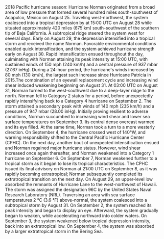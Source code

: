 2018 Pacific hurricane season: Hurricane Norman originated from a broad area of low pressure that formed several hundred miles south-southwest of Acapulco, Mexico on August 25. Traveling west-northwest, the system coalesced into a tropical depression by at 15:00 UTC on August 28 while situated approximately 420 miles (675 km) south-southwest of the southern tip of Baja California. A subtropical ridge steered the system west for several days. Early on August 29, the depression intensified into a tropical storm and received the name Norman. Favorable environmental conditions enabled quick intensification, and the system achieved hurricane strength early on August 30. Rapid intensification ensued throughout the day, culminating with Norman attaining its peak intensity at 15:00 UTC, with sustained winds of 150 mph (240 km/h) and a central pressure of 937 mbar (27.67 inHg). During a 24-hour period, the hurricane's winds increased by 80 mph (130 km/h), the largest such increase since Hurricane Patricia in 2015.The combination of an eyewall replacement cycle and increasing wind shear induced weakening beginning on August 31. At 03:00 UTC on August 31, Norman turned to the west-southwest due to a deep-layer ridge to the north. Norman fell to Category 2 status for a period, before unexpectedly rapidly intensifying back to a Category 4 hurricane on September 2. The storm attained a secondary peak with winds of 140 mph (235 km/h) and a pressure of 947 mbar (28.00 inHg). Initially proving resilient to adverse conditions, Norman succumbed to increasing wind shear and lower sea surface temperatures on September 3. Its central dense overcast warmed and its eye filled. At the same time, Norman took a turn to a more westerly direction. On September 4, the hurricane crossed west of 140°W, and warning responsibility shifted to the Central Pacific Hurricane Center (CPHC). On the next day, another bout of unexpected intensification ensued and Norman regained major hurricane status. However, wind shear increased once again thereafter, and Norman weakened into a Category 1 hurricane on September 6. On September 7, Norman weakened further to a tropical storm as it began to lose its tropical characteristics. The CPHC issued its final advisory on Norman at 21:00 UTC on September 8, as it was rapidly becoming extratropical; Norman subsequently completed its extratropical transition on the next day. On August 29, an upper-level low absorbed the remnants of Hurricane Lane to the west-northwest of Hawaii. The storm was assigned the designation 96C by the United States Naval Research Laboratory (NRL). Traversing an area with sea surface temperatures 2 °C (3.6 °F) above-normal, the system coalesced into a subtropical storm by August 31. On September 2, the system reached its peak intensity and began to display an eye. Afterward, the system gradually began to weaken, while accelerating northward into colder waters. On September 3, the system weakened below tropical depression intensity, back into an extratropical low. On September 4, the system was absorbed by a larger extratropical storm in the Bering Sea.
